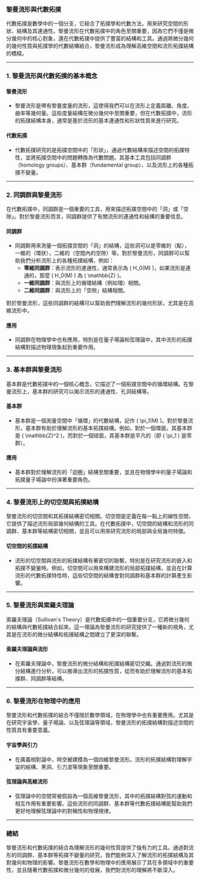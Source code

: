 ### **黎曼流形與代數拓撲**

代數拓撲是數學中的一個分支，它結合了拓撲學和代數方法，用來研究空間的形狀、結構及其連通性。黎曼流形在代數拓撲中的角色至關重要，因為它們不僅是微分幾何中的核心對象，還在代數拓撲中提供了豐富的結構和工具。通過將微分幾何的幾何性質與拓撲學的代數結構結合，黎曼流形成為理解高維空間和流形拓撲結構的橋樑。

---

### **1. 黎曼流形與代數拓撲的基本概念**

#### **黎曼流形**
- 黎曼流形是帶有黎曼度量的流形，這使得我們可以在流形上定義距離、角度、曲率等幾何量。這些度量結構在微分幾何中至關重要，但在代數拓撲中，流形的拓撲結構本身，通常是基於流形的基本連通性和形狀性質來進行研究。

#### **代數拓撲**
- 代數拓撲研究的是拓撲空間中的「形狀」，通過代數結構來描述空間的拓撲特性，並將拓撲空間中的問題轉換為代數問題。其基本工具包括同調群（homology groups）、基本群（fundamental group）、以及流形上的各種拓撲不變量。

---

### **2. 同調群與黎曼流形**

在代數拓撲中，同調群是一個重要的工具，用來描述拓撲空間中的「洞」或「空隙」。對於黎曼流形而言，同調群提供了有關流形的連通性和結構的重要信息。

#### **同調群**
- 同調群用來測量一個拓撲空間的「洞」的結構，這些洞可以是零維的（點），一維的（環狀），二維的（空間內的空隙）等。對於黎曼流形，同調群可以幫助我們分析流形上的各種拓撲結構，例如：
  - **零維同調群**：表示流形的連通性，通常表示為 \( H_0(M) \)，如果流形是連通的，那麼 \( H_0(M) \) 為 \( \mathbb{Z} \)。
  - **一維同調群**：與流形上的循環結構（例如環）相關。
  - **二維同調群**：與流形上的「空隙」結構相關。
  
對於黎曼流形，這些同調群的結構可以幫助我們理解流形的幾何形狀，尤其是在高維流形中。

#### **應用**
- 同調群在物理學中也有應用，特別是在量子場論和弦理論中，其中流形的拓撲結構對描述物理現象起到重要作用。

---

### **3. 基本群與黎曼流形**

基本群是代數拓撲中的一個核心概念，它描述了一個拓撲空間中的循環結構。在黎曼流形上，基本群的研究可以揭示流形的連通性、孔洞結構等。

#### **基本群**
- 基本群是一個測量空間中「循環」的代數結構，記作 \( \pi_1(M) \)。對於黎曼流形，基本群有助於理解流形的基本拓撲結構。例如，對於一個環面，其基本群是 \( \mathbb{Z}^2 \)，而對於一個球面，其基本群是平凡的（即 \( \pi_1 \) 是零群）。

#### **應用**
- 基本群對於理解流形的「迴圈」結構至關重要，並且在物理學中的量子場論和拓撲量子場論中扮演著重要角色。

---

### **4. 黎曼流形上的切空間與拓撲結構**

黎曼流形的切空間和其拓撲結構密切相關。切空間是定義在每一點上的線性空間，它提供了描述流形局部幾何結構的工具。在代數拓撲中，切空間的結構和流形的同調群、基本群等結構密切相關，並且可以用來研究流形的局部與全局幾何特徵。

#### **切空間的拓撲結構**
- 流形的切空間與流形的拓撲結構有著密切的聯繫，特別是在研究流形的嵌入和拓撲不變量時。例如，切空間可以用來構建流形的局部拓撲結構，並且在計算流形的代數拓撲特性時，這些切空間的結構會對同調群和基本群的計算產生影響。

---

### **5. 黎曼流形與索羅夫理論**

索羅夫理論（Sullivan's Theory）是代數拓撲中的一個重要分支，它將微分幾何的結構與代數拓撲結合起來。這一理論為黎曼流形的研究提供了一種新的視角，尤其是在流形的微分結構和拓撲結構之間建立了更深的聯繫。

#### **索羅夫理論與流形**
- 在索羅夫理論中，黎曼流形的微分結構和拓撲結構密切交織。通過對流形的微分結構進行分析，可以推導出流形的拓撲性質，從而有助於理解流形的基本拓撲群、同調群等結構。

---

### **6. 黎曼流形在物理中的應用**

黎曼流形和代數拓撲的結合不僅限於數學領域，在物理學中也有重要應用。尤其是在研究宇宙學、量子場論、以及弦理論等領域，黎曼流形的拓撲結構對描述空間的性質具有重要意義。

#### **宇宙學與引力**
- 在廣義相對論中，時空被建模為一個四維黎曼流形。流形的拓撲結構對理解宇宙的結構、黑洞、引力波等現象至關重要。

#### **弦理論與高維流形**
- 弦理論中的空間常被假設為一個高維黎曼流形，其中的拓撲結構對弦的運動和相互作用有重要影響。這些流形的同調群、基本群等代數拓撲結構能幫助我們更好地理解弦理論中的對稱性和物理規律。

---

### **總結**

黎曼流形和代數拓撲的結合為理解流形的幾何性質提供了強有力的工具。通過對流形的同調群、基本群等拓撲不變量的研究，我們能夠深入了解流形的拓撲結構及其對幾何和物理的影響。黎曼流形在數學和物理中的應用展示了其在多領域中的重要性，並且隨著代數拓撲和微分幾何的發展，我們對流形的理解將不斷深入。